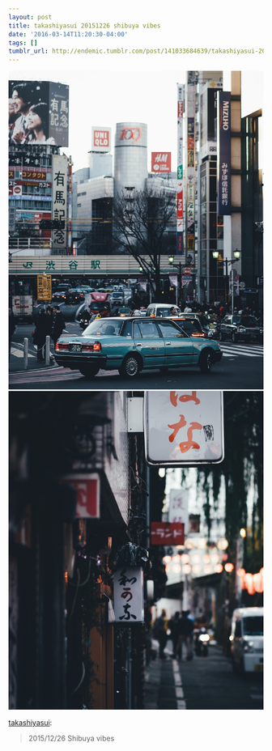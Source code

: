 ```yaml
---
layout: post
title: takashiyasui 20151226 shibuya vibes
date: '2016-03-14T11:20:30-04:00'
tags: []
tumblr_url: http://endemic.tumblr.com/post/141033684639/takashiyasui-20151226-shibuya-vibes
---
```

 ![](/tumblr_files/tumblr_o0w9vqHRUY1rmusrdo2_1280.jpg)  
 ![](/tumblr_files/tumblr_o0w9vqHRUY1rmusrdo3_1280.jpg)  
  

[takashiyasui](http://takashiyasui.tumblr.com/post/137219239568):

> 2015/12/26 Shibuya vibes
